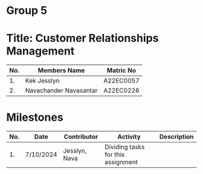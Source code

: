# Group 5 
# Title: Customer Relationships Management
|No. | Members Name | Matric No|
|--|--|--|
|1. | Kek Jesslyn | A22EC0057|
|2. | Navachander Navasantar | A22EC0226|

# Milestones
|No. | Date | Contributor | Activity | Description|
|--|--|--|--|--|
|1. | 7/10/2024 | Jesslyn, Nava | Dividing tasks for this assignment|
